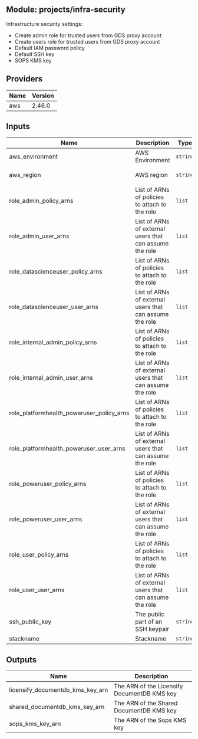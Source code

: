 ## Module: projects/infra-security

Infrastructure security settings:  
 - Create admin role for trusted users from GDS proxy account  
 - Create users role for trusted users from GDS proxy account  
 - Default IAM password policy  
 - Default SSH key  
 - SOPS KMS key

## Providers

| Name | Version |
|------|---------|
| aws | 2.46.0 |

## Inputs

| Name | Description | Type | Default | Required |
|------|-------------|------|---------|:-----:|
| aws\_environment | AWS Environment | `string` | n/a | yes |
| aws\_region | AWS region | `string` | `"eu-west-1"` | no |
| role\_admin\_policy\_arns | List of ARNs of policies to attach to the role | `list` | `[]` | no |
| role\_admin\_user\_arns | List of ARNs of external users that can assume the role | `list` | `[]` | no |
| role\_datascienceuser\_policy\_arns | List of ARNs of policies to attach to the role | `list` | `[]` | no |
| role\_datascienceuser\_user\_arns | List of ARNs of external users that can assume the role | `list` | `[]` | no |
| role\_internal\_admin\_policy\_arns | List of ARNs of policies to attach to the role | `list` | `[]` | no |
| role\_internal\_admin\_user\_arns | List of ARNs of external users that can assume the role | `list` | `[]` | no |
| role\_platformhealth\_poweruser\_policy\_arns | List of ARNs of policies to attach to the role | `list` | `[]` | no |
| role\_platformhealth\_poweruser\_user\_arns | List of ARNs of external users that can assume the role | `list` | `[]` | no |
| role\_poweruser\_policy\_arns | List of ARNs of policies to attach to the role | `list` | `[]` | no |
| role\_poweruser\_user\_arns | List of ARNs of external users that can assume the role | `list` | `[]` | no |
| role\_user\_policy\_arns | List of ARNs of policies to attach to the role | `list` | `[]` | no |
| role\_user\_user\_arns | List of ARNs of external users that can assume the role | `list` | `[]` | no |
| ssh\_public\_key | The public part of an SSH keypair | `string` | n/a | yes |
| stackname | Stackname | `string` | `""` | no |

## Outputs

| Name | Description |
|------|-------------|
| licensify\_documentdb\_kms\_key\_arn | The ARN of the Licensify DocumentDB KMS key |
| shared\_documentdb\_kms\_key\_arn | The ARN of the Shared DocumentDB KMS key |
| sops\_kms\_key\_arn | The ARN of the Sops KMS key |


